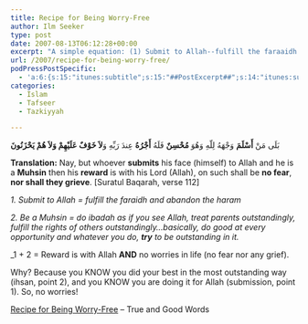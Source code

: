 ```yaml
---
title: Recipe for Being Worry-Free
author: Ilm Seeker
type: post
date: 2007-08-13T06:12:28+00:00
excerpt: "A simple equation: (1) Submit to Allah--fulfill the faraaidh and abandon the haraam--plus (2) be a Muhsin, and do 'ibadah as if you see Allah, = (1+2) reward with Allah AND no fear OR grief!  No worries!"
url: /2007/recipe-for-being-worry-free/
podPressPostSpecific:
  - 'a:6:{s:15:"itunes:subtitle";s:15:"##PostExcerpt##";s:14:"itunes:summary";s:15:"##PostExcerpt##";s:15:"itunes:keywords";s:17:"##WordPressCats##";s:13:"itunes:author";s:10:"##Global##";s:15:"itunes:explicit";s:2:"No";s:12:"itunes:block";s:2:"No";}'
categories:
  - Islam
  - Tafseer
  - Tazkiyyah

---
```

<div class="quran">
  بَلَى مَنْ <strong>أَسْلَمَ</strong> وَجْهَهُ لِلّهِ وَهُوَ <strong>مُحْسِنٌ</strong> فَلَهُ <strong>أَجْرُهُ</strong> عِندَ رَبِّهِ وَ<strong>لاَ خَوْفٌ عَلَيْهِمْ وَلاَ هُمْ يَحْزَنُونَ</strong>
</div>

**Translation:** Nay, but whoever **submits** his face (himself) to Allah and he is a **Muhsin** then his **reward** is with his Lord (Allah), on such shall be **no fear**, **nor shall they grieve**. [Suratul Baqarah, verse 112]

_1. Submit to Allah = fulfill the faraidh and abandon the haram_

_2. Be a Muhsin = do ibadah as if you see Allah, treat parents outstandingly, fulfill the rights of others outstandingly…basically, do good at every opportunity and whatever you do, **try** to be outstanding in it._ 

_1 + 2 = Reward is with Allah **AND** no worries in life (no fear nor any grief).</p> 

Why? Because you KNOW you did your best in the most outstanding way (ihsan, point 2), and you KNOW you are doing it for Allah (submission, point 1). So, no worries!</em>

<p class="metaInformation">
  <a href="http://trueword.wordpress.com/2007/08/07/recipe-for-being-worry-free/">Recipe for Being Worry-Free</a> &#8211; True and Good Words
</p>